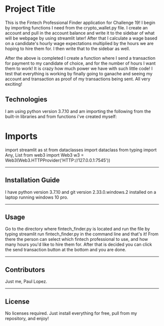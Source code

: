 # Project Title

This is the Fintech Professional Finder application for Challenge 19! I begin by importing functions I need from the crypto_wallet.py
file.  I create an account and pull in the account balance and write it to the sidebar of what will be webpage by using streamlit later!
After that I calculate a wage based on a candidate's hourly wage expectations multiplied by the hours we are hoping to hire them for.
I then write that to the sidebar as well.

After the above is completed I create a function where I send a transaction for payment to my candidate of choice, and for the number of hours I want them to work! It is crazy how much power we have with such little code! I test that everything is working by finally going to ganache and seeing my account and transaction as proof of my transactions being sent. All very exciting!

## Technologies

I am using python version 3.7.10 and am importing the following from the built-in libraries and from functions i've created myself:
# Imports
import streamlit as st
from dataclasses import dataclass
from typing import Any, List
from web3 import Web3
w3 = Web3(Web3.HTTPProvider('HTTP://127.0.0.1:7545'))

---

## Installation Guide

I have python version 3.7.10 and git version 2.33.0.windows.2 installed on a laptop running windows 10 pro.

---


## Usage

Go to the directory where fintech_finder.py is located and run the file by typing streamlit run fintech_finder.py in the command
line and that's it!  From there the person can select which fintech professional to use, and how many hours you'd like to hire them for.
After that is decided you can click the send transaction button at the bottom and you are done.


---

## Contributors
Just me, Paul Lopez.


---

## License
No licenses required. Just install everything for free, pull from my repository, and enjoy!
